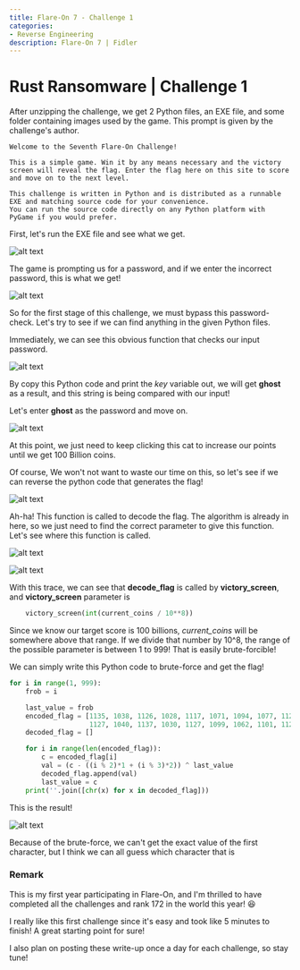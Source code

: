 ```yaml
---
title: Flare-On 7 - Challenge 1
categories:
- Reverse Engineering
description: Flare-On 7 | Fidler
---
```


# Rust Ransomware | Challenge 1


After unzipping the challenge, we get 2 Python files, an EXE file, and some folder containing images used by the game. This prompt is given by the challenge's author.

```
Welcome to the Seventh Flare-On Challenge!

This is a simple game. Win it by any means necessary and the victory screen will reveal the flag. Enter the flag here on this site to score and move on to the next level.

This challenge is written in Python and is distributed as a runnable EXE and matching source code for your convenience. 
You can run the source code directly on any Python platform with PyGame if you would prefer.
```

First, let's run the EXE file and see what we get.

![alt text](/uploads/FO1-1.JPG "Init")


The game is prompting us for a password, and if we enter the incorrect password, this is what we get!

![alt text](/uploads/FO1-2.JPG "Wrongpass")


So for the first stage of this challenge, we must bypass this password-check. Let's try to see if we can find anything in the given Python files.


Immediately, we can see this obvious function that checks our input password.


![alt text](/uploads/FO1-3.JPG "Passcheck")


By copy this Python code and print the *key* variable out, we will get **ghost** as a result, and this string is being compared with our input!


Let's enter **ghost** as the password and move on.


![alt text](/uploads/FO1-4.JPG "Game")


At this point, we just need to keep clicking this cat to increase our points until we get 100 Billion coins. 

Of course, We won't not want to waste our time on this, so let's see if we can reverse the python code that generates the flag!


![alt text](/uploads/FO1-5.JPG "Decodeflag")


Ah-ha! This function is called to decode the flag. The algorithm is already in here, so we just need to find the correct parameter to give this function. Let's see where this function is called.


![alt text](/uploads/FO1-6.JPG "Decodeflag")


![alt text](/uploads/FO1-7.JPG "Decodeflag")


With this trace, we can see that **decode_flag** is called by **victory_screen**, and **victory_screen** parameter is
``` python
    victory_screen(int(current_coins / 10**8))
```

Since we know our target score is 100 billions, *current_coins* will be somewhere above that range. If we divide that number by 10^8, the range of the possible parameter is between 1 to 999! That is easily brute-forcible!


We can simply write this Python code to brute-force and get the flag!

```python
for i in range(1, 999):
    frob = i

    last_value = frob
    encoded_flag = [1135, 1038, 1126, 1028, 1117, 1071, 1094, 1077, 1121, 1087, 1110, 1092, 1072, 1095, 1090, 1027,
                    1127, 1040, 1137, 1030, 1127, 1099, 1062, 1101, 1123, 1027, 1136, 1054]
    decoded_flag = []

    for i in range(len(encoded_flag)):
        c = encoded_flag[i]
        val = (c - ((i % 2)*1 + (i % 3)*2)) ^ last_value
        decoded_flag.append(val)
        last_value = c
    print(''.join([chr(x) for x in decoded_flag]))
```

This is the result!


![alt text](/uploads/FO1-7.JPG "Decodeflag")


Because of the brute-force, we can't get the exact value of the first character, but I think we can all guess which character that is 


### Remark

This is my first year participating in Flare-On, and I'm thrilled to have completed all the challenges and rank 172 in the world this year! :satisfied:

I really like this first challenge since it's easy and took like 5 minutes to finish! A great starting point for sure!

I also plan on posting these write-up once a day for each challenge, so stay tune!
